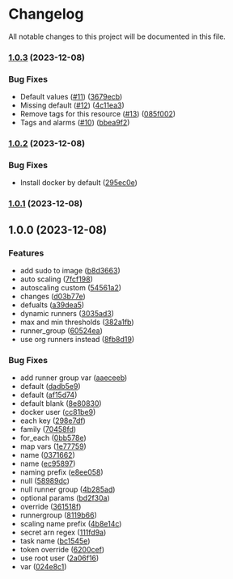 # Changelog

All notable changes to this project will be documented in this file.

### [1.0.3](https://github.com/rstuhlmuller/aws-ecs-github-runners/compare/v1.0.2...v1.0.3) (2023-12-08)


### Bug Fixes

* Default values ([#11](https://github.com/rstuhlmuller/aws-ecs-github-runners/issues/11)) ([3679ecb](https://github.com/rstuhlmuller/aws-ecs-github-runners/commit/3679ecb1b1353f894941a4535ba64049f138c113))
* Missing default ([#12](https://github.com/rstuhlmuller/aws-ecs-github-runners/issues/12)) ([4c11ea3](https://github.com/rstuhlmuller/aws-ecs-github-runners/commit/4c11ea34479dcbb678c4079a4165cc8b053e7b95))
* Remove tags for this resource ([#13](https://github.com/rstuhlmuller/aws-ecs-github-runners/issues/13)) ([085f002](https://github.com/rstuhlmuller/aws-ecs-github-runners/commit/085f0024cf2ea887d3effcc8003cd4a5b8636a41))
* Tags and alarms ([#10](https://github.com/rstuhlmuller/aws-ecs-github-runners/issues/10)) ([bbea9f2](https://github.com/rstuhlmuller/aws-ecs-github-runners/commit/bbea9f2963f7fea873401ed571da40d346d3191b))

### [1.0.2](https://github.com/rstuhlmuller/aws-ecs-github-runners/compare/v1.0.1...v1.0.2) (2023-12-08)


### Bug Fixes

* Install docker by default ([295ec0e](https://github.com/rstuhlmuller/aws-ecs-github-runners/commit/295ec0ede58752ce7255355bf766e643e39bd9ca))

### [1.0.1](https://github.com/rstuhlmuller/aws-ecs-github-runners/compare/v1.0.0...v1.0.1) (2023-12-08)

## 1.0.0 (2023-12-08)


### Features

* add sudo to image ([b8d3663](https://github.com/rstuhlmuller/aws-ecs-github-runners/commit/b8d36636aa434b5218fcd7e2af1d15ef9a302fac))
* auto scaling ([7fcf198](https://github.com/rstuhlmuller/aws-ecs-github-runners/commit/7fcf198f8e9884bc34d851dd4cab7284fd533039))
* autoscaling custom ([54561a2](https://github.com/rstuhlmuller/aws-ecs-github-runners/commit/54561a2493a41926c9d0f4aad98ebb5d5e22f9ef))
* changes ([d03b77e](https://github.com/rstuhlmuller/aws-ecs-github-runners/commit/d03b77efc7494195aa838c373214298c500e382f))
* defualts ([a39dea5](https://github.com/rstuhlmuller/aws-ecs-github-runners/commit/a39dea5ace64b7335cb7e62cc4cc3c25eb9b1fd5))
* dynamic runners ([3035ad3](https://github.com/rstuhlmuller/aws-ecs-github-runners/commit/3035ad3eefe3223eebf7cb91165c01ecc86ee778))
* max and min thresholds ([382a1fb](https://github.com/rstuhlmuller/aws-ecs-github-runners/commit/382a1fb219e9aed89c54562b2ff4be37b03a59b7))
* runner_group ([60524ea](https://github.com/rstuhlmuller/aws-ecs-github-runners/commit/60524ea1195a52ab44d3a2228b826b1d33f7ef87))
* use org runners instead ([8fb8d19](https://github.com/rstuhlmuller/aws-ecs-github-runners/commit/8fb8d1983b2c8717cbfbf8f788a9e1a205b69c3f))


### Bug Fixes

* add runner group var ([aaeceeb](https://github.com/rstuhlmuller/aws-ecs-github-runners/commit/aaeceebf28a8bccbc78fb3c808aac6e95fa8311e))
* default ([dadb5e9](https://github.com/rstuhlmuller/aws-ecs-github-runners/commit/dadb5e98af59de5ad7bc05b8540be3b1648ed749))
* default ([af15d74](https://github.com/rstuhlmuller/aws-ecs-github-runners/commit/af15d74d90a5f5f48d66e254a1739854af3d4b1f))
* default blank ([8e80830](https://github.com/rstuhlmuller/aws-ecs-github-runners/commit/8e808300946d8f06d959cc7597d0a0e59565d38a))
* docker user ([cc81be9](https://github.com/rstuhlmuller/aws-ecs-github-runners/commit/cc81be903db6c487b6503c629390a22f779cf5b0))
* each key ([298e7df](https://github.com/rstuhlmuller/aws-ecs-github-runners/commit/298e7dff025276503bc191b1e2ba683411fe5175))
* family ([70458fd](https://github.com/rstuhlmuller/aws-ecs-github-runners/commit/70458fd13c2f7e81338c7a0037da29f1ccd2d2c3))
* for_each ([0bb578e](https://github.com/rstuhlmuller/aws-ecs-github-runners/commit/0bb578e22913c1e0efc4d7906bedd8add95dd24b))
* map vars ([1e77759](https://github.com/rstuhlmuller/aws-ecs-github-runners/commit/1e77759605fa9e4a4b3a67ff0bc041de67411cab))
* name ([0371662](https://github.com/rstuhlmuller/aws-ecs-github-runners/commit/03716623e7e29864ee6a66529e3dcf7e6f1014ba))
* name ([ec95897](https://github.com/rstuhlmuller/aws-ecs-github-runners/commit/ec958973d4c4350c78a2015403edbdc6d5c8f0dd))
* naming prefix ([e8ee058](https://github.com/rstuhlmuller/aws-ecs-github-runners/commit/e8ee0583fbd962207f7f94dbdec825abd8a91a16))
* null ([58989dc](https://github.com/rstuhlmuller/aws-ecs-github-runners/commit/58989dc504e0faaa1206214869fcb3fd3a6609a2))
* null runner group ([4b285ad](https://github.com/rstuhlmuller/aws-ecs-github-runners/commit/4b285adac63b31b7d23e36fbf3401c0d4a6a131e))
* optional params ([bd2f30a](https://github.com/rstuhlmuller/aws-ecs-github-runners/commit/bd2f30a5d91e887137cb0eb0fbbc8ec0c1681525))
* override ([361518f](https://github.com/rstuhlmuller/aws-ecs-github-runners/commit/361518f9a98f00226fdefa14f3226d1f152a0c4b))
* runnergroup ([8119b66](https://github.com/rstuhlmuller/aws-ecs-github-runners/commit/8119b66a1c7cd1494514a7bf42f43a7ae307a212))
* scaling name prefix ([4b8e14c](https://github.com/rstuhlmuller/aws-ecs-github-runners/commit/4b8e14cb5b9e060358337b20de756b08bc52b3f1))
* secret arn regex ([111fd9a](https://github.com/rstuhlmuller/aws-ecs-github-runners/commit/111fd9aef75bb01fced617d409e808cb5be55e83))
* task name ([bc1545e](https://github.com/rstuhlmuller/aws-ecs-github-runners/commit/bc1545e3e2028c405b7055523cf9dc555fc709ae))
* token override ([6200cef](https://github.com/rstuhlmuller/aws-ecs-github-runners/commit/6200cef9e121484f0ed7934d5e4acfa3770b599f))
* use root user ([2a06f16](https://github.com/rstuhlmuller/aws-ecs-github-runners/commit/2a06f167d2c171391e5248f72cc53bf4dd3b23c1))
* var ([024e8c1](https://github.com/rstuhlmuller/aws-ecs-github-runners/commit/024e8c1c34867f50493bead3bceb740218c2195b))
